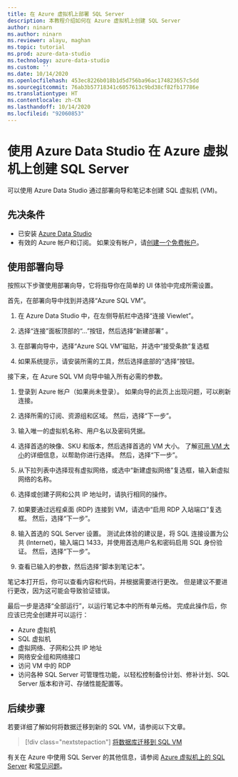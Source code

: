 ```yaml
---
title: 在 Azure 虚拟机上部署 SQL Server
description: 本教程介绍如何在 Azure 虚拟机上创建 SQL Server
author: ninarn
ms.author: ninarn
ms.reviewer: alayu, maghan
ms.topic: tutorial
ms.prod: azure-data-studio
ms.technology: azure-data-studio
ms.custom: ''
ms.date: 10/14/2020
ms.openlocfilehash: 453ec8226b018b1d5d756ba96ac174823657c5dd
ms.sourcegitcommit: 76ab3b57718341c6057613c9bd38cf82fb17786e
ms.translationtype: HT
ms.contentlocale: zh-CN
ms.lasthandoff: 10/14/2020
ms.locfileid: "92060853"
---
```

# <a name="create-sql-server-on-azure-virtual-machines-using-azure-data-studio"></a>使用 Azure Data Studio 在 Azure 虚拟机上创建 SQL Server

可以使用 Azure Data Studio 通过部署向导和笔记本创建 SQL 虚拟机 (VM)。

## <a name="pre-requisites"></a>先决条件

- 已安装 [Azure Data Studio](download-azure-data-studio.md)
- 有效的 Azure 帐户和订阅。 如果没有帐户，请[创建一个免费帐户](https://azure.microsoft.com/free/)。

## <a name="use-the-deployment-wizard"></a>使用部署向导

按照以下步骤使用部署向导，它将指导你在简单的 UI 体验中完成所需设置。

首先，在部署向导中找到并选择“Azure SQL VM”。

1. 在 Azure Data Studio 中，在左侧导航栏中选择“连接 Viewlet”。

2. 选择“连接”面板顶部的“...”按钮，然后选择“新建部署” 。

3. 在部署向导中，选择“Azure SQL VM”磁贴，并选中“接受条款”复选框

4. 如果系统提示，请安装所需的工具，然后选择底部的“选择”按钮。

接下来，在 Azure SQL VM 向导中输入所有必需的参数。

1. 登录到 Azure 帐户（如果尚未登录）。 如果向导的此页上出现问题，可以刷新连接。

2. 选择所需的订阅、资源组和区域。 然后，选择“下一步”。

3. 输入唯一的虚拟机名称、用户名以及密码凭据。

4. 选择首选的映像、SKU 和版本，然后选择首选的 VM 大小。 了解[可用 VM 大小](https://docs.microsoft.com/azure/virtual-machines/sizes)的详细信息，以帮助你进行选择。 然后，选择“下一步”。

5. 从下拉列表中选择现有虚拟网络，或选中“新建虚拟网络”复选框，输入新虚拟网络的名称。

6. 选择或创建子网和公共 IP 地址时，请执行相同的操作。

7. 如果要通过远程桌面 (RDP) 连接到 VM，请选中“启用 RDP 入站端口”复选框。 然后，选择“下一步”。

8. 输入首选的 SQL Server 设置。 测试此体验的建议是，将 SQL 连接设置为公共 (Internet)，输入端口 1433，并使用首选用户名和密码启用 SQL 身份验证。 然后，选择“下一步”。

9. 查看已输入的参数，然后选择“脚本到笔记本”。

笔记本打开后，你可以查看内容和代码，并根据需要进行更改。 但是建议不要进行更改，因为这可能会导致验证错误。

最后一步是选择“全部运行”，以运行笔记本中的所有单元格。 完成此操作后，你应该已完全创建并可以运行：

- Azure 虚拟机
- SQL 虚拟机
- 虚拟网络、子网和公共 IP 地址
- 网络安全组和网络接口
- 访问 VM 中的 RDP
- 访问各种 SQL Server 可管理性功能，以轻松控制备份计划、修补计划、SQL Server 版本和许可、存储性能配置等。

## <a name="next-steps"></a>后续步骤

若要详细了解如何将数据迁移到新的 SQL VM，请参阅以下文章。

> [!div class="nextstepaction"]
> [将数据库迁移到 SQL VM](https://docs.microsoft.com/azure/azure-sql/virtual-machines/windows/migrate-to-vm-from-sql-server)

有关在 Azure 中使用 SQL Server 的其他信息，请参阅 [Azure 虚拟机上的 SQL Server](https://docs.microsoft.com/azure/azure-sql/virtual-machines/windows/sql-server-on-azure-vm-iaas-what-is-overview) 和[常见问题](https://docs.microsoft.com/azure/azure-sql/virtual-machines/windows/frequently-asked-questions-faq)。
